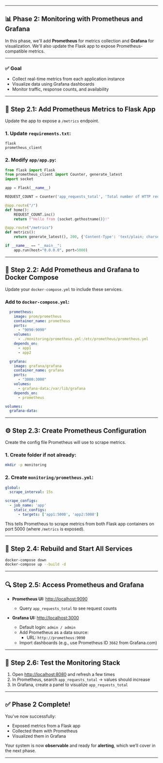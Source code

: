 
---

## 📊 Phase 2: Monitoring with Prometheus and Grafana

In this phase, we'll add **Prometheus** for metrics collection and **Grafana** for visualization. We'll also update the Flask app to expose Prometheus-compatible metrics.

---

### ✅ Goal

- Collect real-time metrics from each application instance
- Visualize data using Grafana dashboards
- Monitor traffic, response counts, and availability

---

## 🧩 Step 2.1: Add Prometheus Metrics to Flask App

Update the app to expose a `/metrics` endpoint.

### 1. Update `requirements.txt`:

```text
flask
prometheus_client
```

### 2. Modify `app/app.py`:

```python
from flask import Flask
from prometheus_client import Counter, generate_latest
import socket

app = Flask(__name__)

REQUEST_COUNT = Counter('app_requests_total', 'Total number of HTTP requests')

@app.route("/")
def home():
    REQUEST_COUNT.inc()
    return f"Hello from {socket.gethostname()}!"

@app.route("/metrics")
def metrics():
    return generate_latest(), 200, {'Content-Type': 'text/plain; charset=utf-8'}

if __name__ == "__main__":
    app.run(host="0.0.0.0", port=5000)
```

---

## 🐳 Step 2.2: Add Prometheus and Grafana to Docker Compose

Update your `docker-compose.yml` to include these services.

### Add to `docker-compose.yml`:

```yaml
  prometheus:
    image: prom/prometheus
    container_name: prometheus
    ports:
      - "9090:9090"
    volumes:
      - ./monitoring/prometheus.yml:/etc/prometheus/prometheus.yml
    depends_on:
      - app1
      - app2

  grafana:
    image: grafana/grafana
    container_name: grafana
    ports:
      - "3000:3000"
    volumes:
      - grafana-data:/var/lib/grafana
    depends_on:
      - prometheus

volumes:
  grafana-data:
```

---

## ⚙️ Step 2.3: Create Prometheus Configuration

Create the config file Prometheus will use to scrape metrics.

### 1. Create folder if not already:
```bash
mkdir -p monitoring
```

### 2. Create `monitoring/prometheus.yml`:

```yaml
global:
  scrape_interval: 15s

scrape_configs:
  - job_name: 'app'
    static_configs:
      - targets: ['app1:5000', 'app2:5000']
```

This tells Prometheus to scrape metrics from both Flask app containers on port 5000 (where `/metrics` is exposed).

---

## 🚀 Step 2.4: Rebuild and Start All Services

```bash
docker-compose down
docker-compose up --build -d
```

---

## 🔍 Step 2.5: Access Prometheus and Grafana

- **Prometheus UI:** [http://localhost:9090](http://localhost:9090)
  - Query `app_requests_total` to see request counts

- **Grafana UI:** [http://localhost:3000](http://localhost:3000)
  - Default login: `admin / admin`
  - Add Prometheus as a data source:
    - URL: `http://prometheus:9090`
  - Import dashboards (e.g., use Prometheus ID `3662` from Grafana.com)

---

## 🧪 Step 2.6: Test the Monitoring Stack

1. Open [http://localhost:8080](http://localhost:8080) and refresh a few times
2. In Prometheus, search `app_requests_total` → values should increase
3. In Grafana, create a panel to visualize `app_requests_total`

---

## ✅ Phase 2 Complete!

You’ve now successfully:

- Exposed metrics from a Flask app
- Collected them with Prometheus
- Visualized them in Grafana

Your system is now **observable** and ready for **alerting**, which we’ll cover in the next phase.

---
